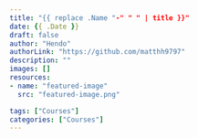 ```yaml
---
title: "{{ replace .Name "-" " " | title }}"
date: {{ .Date }}
draft: false
author: "Hendo"
authorLink: "https://github.com/matthh9797"
description: ""
images: []
resources:
- name: "featured-image"
  src: "featured-image.png"

tags: ["Courses"]
categories: ["Courses"]
---
```


